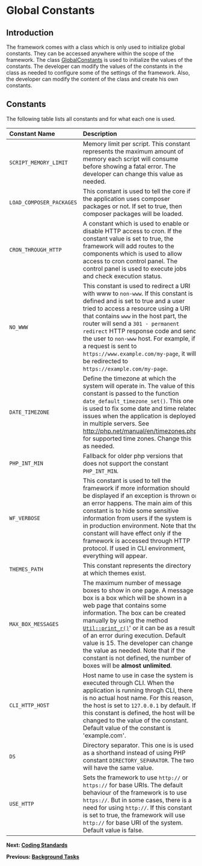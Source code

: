 
# Global Constants

<meta name="description" content="A reference of all constants which are global in WebFiori Framework.">

## Introduction

The framework comes with a class which is only used to initialize global constants. They can be accessed anywhere within the scope of the framework. The class [GlobalConstants](https://webfiori.com/docs/webfiori/ini/GlobalConstants) is used to initialize the values of the constants. The developer can modify the values of the constants in the class as needed to configure some of the settings of the framework. Also, the developer can modify the content of the class and create his own constants.

## Constants

The following table lists all constants and for what each one is used.

|Constant Name|Description  |Default Value|
|:-----------|:-----------|:-----------|
|`SCRIPT_MEMORY_LIMIT`|Memory limit per script. This constant represents the maximum amount of memory each script will consume before showing a fatal error. The developer can change this value as needed.|'2GB' (`string`)|
|`LOAD_COMPOSER_PACKAGES`|This constant is used to tell the core if the application uses composer packages or not. If set to true, then composer packages will be loaded.|true (`boolean`)|
|`CRON_THROUGH_HTTP`|A constant which is used to enable or disable HTTP access to cron. If the constant value is set to true, the framework will add routes to the components which is used to allow access to cron control panel. The control panel is used to execute jobs and check execution status.|false `boolean`|
|`NO_WWW`|This constant is used to redirect a URI with www to `non-www`. If this constant is defined and is set to true and a user tried to access a resource using a URI that contains `www` in the host part, the router will send a `301 - permanent redirect` HTTP response code and send the user to `non-www` host. For example, if a request is sent to `https://www.example.com/my-page`, it will be redirected to `https://example.com/my-page`. |false (`boolean`)|
|`DATE_TIMEZONE`|Define the timezone at which the system will operate in. The value of this constant is passed to the function `date_default_timezone_set()`. This one is used to fix some date and time related issues when the application is deployed in multiple servers. See http://php.net/manual/en/timezones.php for supported time zones. Change this as needed.|'Asia/Riyadh' (`string`)|
|`PHP_INT_MIN`|Fallback for older php versions that does not support the constant `PHP_INT_MIN`.|(`double`)|
|`WF_VERBOSE`|This constant is used to tell the framework if more information should be displayed if an exception is thrown or an error happens. The main aim of this constant is to hide some sensitive information from users if the system is in production environment. Note that the constant will have effect only if the framework is accessed through HTTP protocol. If used in CLI environment, everything will appear.|false (`boolean`)|
|`THEMES_PATH`|This constant represents the directory at which themes exist.|'themes' (`string`)|
|`MAX_BOX_MESSAGES`|The maximum number of message boxes to show in one page. A message box is a box which will be shown in a web page that contains some information. The box can be created manually by using the method [`Util::print_r()`](https://webfiori.com/docs/webfiori/framework/Util#pring_r)' or it can be as a result of an error during execution. Default value is 15. The developer can change the value as needed. Note that if the constant is not defined, the number of boxes will be **almost unlimited**.|15 (`int`)|
|`CLI_HTTP_HOST`|Host name to use in case the system is executed through CLI. When the application is running throgh CLI, there is no actual host name. For this reason, the host is set to `127.0.0.1` by default. If this constant is defined, the host will be changed to the value of the constant. Default value of the constant is 'example.com'.|'example.com' (`string`)|
|`DS`|Directory separator. This one is is used as a shorthand instead of using PHP constant `DIRECTORY_SEPARATOR`. The two will have the same value.|(`string`)|
|`USE_HTTP`|Sets the framework to use `http://` or `https://` for base URIs. The default behaviour of the framework is to use `https://`. But in some cases, there is a need for using `http://`. If this constant is set to true, the framework will use `http://` for base URI of the system. Default value is false.|false (`boolean`)|




**Next: [Coding Standards](learn/coding-standards)**

**Previous: [Background Tasks](learn/background-tasks)**
